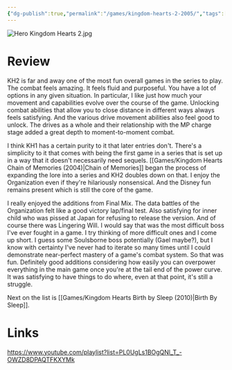 ```yaml
---
{"dg-publish":true,"permalink":"/games/kingdom-hearts-2-2005/","tags":["games","streamed"],"created":"2024-03-12","updated":"2025-03-26"}
---
```



![Hero Kingdom Hearts 2.jpg](/img/user/Attachments/Hero%20Kingdom%20Hearts%202.jpg)

# Review

KH2 is far and away one of the most fun overall games in the series to play. The combat feels amazing. It feels fluid and purposeful. You have a lot of options in any given situation. In particular, I like just how much your movement and capabilities evolve over the course of the game. Unlocking combat abilities that allow you to close distance in different ways always feels satisfying. And the various drive movement abilities also feel good to unlock. The drives as a whole and their relationship with the MP charge stage added a great depth to moment-to-moment combat.

I think KH1 has a certain purity to it that later entries don't. There's a simplicity to it that comes with being the first game in a series that is set up in a way that it doesn't necessarily need sequels. [[Games/Kingdom Hearts Chain of Memories (2004)\|Chain of Memories]] began the process of expanding the lore into a series and KH2 doubles down on that. I enjoy the Organization even if they're hilariously nonsensical. And the Disney fun remains present which is still the core of the game.

I really enjoyed the additions from Final Mix. The data battles of the Organization felt like a good victory lap/final test. Also satisfying for inner child who was pissed at Japan for refusing to release the version. And of course there was Lingering Will. I would say that was the most difficult boss I've ever fought in a game. I try thinking of more difficult ones and I come up short. I guess some Soulsborne boss potentially (Gael maybe?), but I know with certainty I've never had to iterate so many times until I could demonstrate near-perfect mastery of a game's combat system. So that was fun. Definitely good additions considering how easily you can overpower everything in the main game once you're at the tail end of the power curve. It was satisfying to have things to do where, even at that point, it's still a struggle.

Next on the list is [[Games/Kingdom Hearts Birth by Sleep (2010)\|Birth By Sleep]].

# Links

https://www.youtube.com/playlist?list=PL0UgLs1BOgQNl_T_-OWZD8DPAQTFKXYMk
